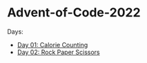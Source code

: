 # Advent-of-Code-2022
Days: 
* [Day 01: Calorie Counting](https://github.com/Gandalf329/Advent-of-Code-2022/blob/master/Days/01_Calorie%20Counting.cs)
* [Day 02: Rock Paper Scissors](https://github.com/Gandalf329/Advent-of-Code-2022/blob/master/Days/02_Rock_Paper_Scissors.cs)

